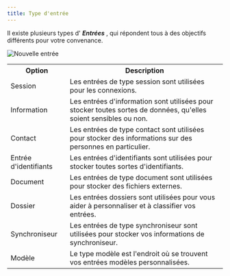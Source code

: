```yaml
---
title: Type d'entrée
---
```

Il existe plusieurs types d' ***Entrées*** , qui répondent tous à des objectifs différents pour votre convenance. 

![Nouvelle entrée](/img/fr/server/clip10074.png) 

<table>
	<tr>
		<th>
Option 
		</th>
		<th>
Description 
		</th>
	</tr>
	<tr>
		<td>
Session 
		</td>
		<td>
Les entrées de type session sont utilisées pour les connexions. 
		</td>
	</tr>
	<tr>
		<td>
Information 
		</td>
		<td>
Les entrées d'information sont utilisées pour stocker toutes sortes de données, qu'elles soient sensibles ou non. 
		</td>
	</tr>
	<tr>
		<td>
Contact 
		</td>
		<td>
Les entrées de type contact sont utilisées pour stocker des informations sur des personnes en particulier. 
		</td>
	</tr>
	<tr>
		<td>
Entrée d'identifiants 
		</td>
		<td>
Les entrées d'identifiants sont utilisées pour stocker toutes sortes d'identifiants. 
		</td>
	</tr>
	<tr>
		<td>
Document 
		</td>
		<td>
Les entrées de type document sont utilisées pour stocker des fichiers externes. 
		</td>
	</tr>
	<tr>
		<td>
Dossier 
		</td>
		<td>
Les entrées dossiers sont utilisées pour vous aider à personnaliser et à classifier vos entrées. 
		</td>
	</tr>
	<tr>
		<td>
Synchroniseur 
		</td>
		<td>
Les entrées de type synchroniseur sont utilisées pour stocker vos informations de synchroniseur. 
		</td>
	</tr>
	<tr>
		<td>
Modèle 
		</td>
		<td>
Le type modèle est l'endroit où se trouvent vos entrées modèles personnalisées. 
		</td>
	</tr>
</table>


